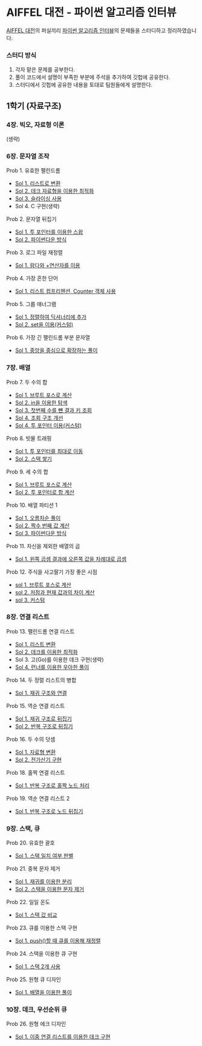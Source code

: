 # AIFFEL 대전 - 파이썬 알고리즘 인터뷰

[AIFFEL 대전](https://aiffel.io/aiffel-dj/)의 퍼실끼리 [파이썬 알고리즘 인터뷰](https://github.com/onlybooks/algorithm-interview)의 문제들을 스터디하고 정리하였습니다.

### 스터디 방식
1. 각자 맡은 문제를 공부한다.
2. 풀이 코드에서 설명이 부족한 부분에 주석을 추가하여 깃헙에 공유한다.
3. 스터디에서 깃헙에 공유한 내용을 토대로 팀원들에게 설명한다.

## 1학기 (자료구조)

### 4장. 빅오, 자료형 이론
(생략)

### 6장. 문자열 조작
Prob 1. 유효한 팰린드롬
- [Sol 1. 리스트로 변환](./ch6/p1_s1.py)
- [Sol 2. 데크 자료형을 이용한 최적화](./ch6/p1_s2.py)
- [Sol 3. 슬라이싱 사용](./ch6/p1_s3.py)
- Sol 4. C 구현(생략)

Prob 2. 문자열 뒤집기
- [Sol 1. 투 포인터를 이용한 스왑](./ch6/p2_s1.py)
- [Sol 2. 파이썬다운 방식](./ch6/p2_s2.py)

Prob 3. 로그 파일 재정렬
- [Sol 1. 람다와 +연산자를 이용](./ch6/p3_s1.py)

Prob 4. 가장 흔한 단어
- [Sol 1. 리스트 컴프리헨션, Counter 객체 사용](./ch6/p4_s1.py)

Prob 5. 그룹 애너그램
- [Sol 1. 정렬하여 딕셔너리에 추가](./ch6/p5_s1.py)
- [Sol 2. set을 이용(커스텀)](./ch6/p5_s2.py)

Prob 6. 가장 긴 팰린드롬 부분 문자열
- [Sol 1. 중앙을 중심으로 확장하는 풀이](./ch6/p6_s1.py)


### 7장. 배열

Prob 7. 두 수의 합
- [Sol 1. 브루트 포스로 계산](./ch7/p7_s1.py)
- [Sol 2. in을 이용한 탐색](./ch7/p7_s2.py)
- [Sol 3. 첫번째 수를 뺸 결과 키 조회](./ch7/p7_s3.py)
- [Sol 4. 조회 구조 개선](./ch7/p7_s4.py)
- [Sol 4. 투 포인터 이용(커스텀)](./ch7/p7_s5.py)

Prob 8. 빗물 트래핑
- [Sol 1. 투 포인터를 최대로 이동](./ch7/p8_s1.py)
- [Sol 2. 스택 쌓기](./ch7/p8_s2.py)

Prob 9. 세 수의 합
- [Sol 1. 브루트 포스로 계산](./ch7/p9_s1.py)
- [Sol 2. 투 포인터로 합 계산](./ch7/p9_s2.py)

Prob 10. 배열 파티션 1
- [Sol 1. 오름차순 풀이](./ch7/p10_s1.py)
- [Sol 2. 짝수 번째 값 계산](./ch7/p10_s2.py)
- [Sol 3. 파이썬다운 방식](./ch7/p10_s3.py)

Prob 11. 자신을 제외한 배열의 곱
- [Sol 1. 왼쪽 곱셈 결과에 오른쪽 값을 차례대로 곱셈](./ch7/p11_s1.py)

Prob 12. 주식을 사고팔기 가장 좋은 시점
- [sol 1. 브루트 포스로 계산](./ch7/p12_s1.py)
- [sol 2. 저점과 현재 값과의 차이 계산](./ch7/p12_s2.py)
- [sol 3. 커스텀](./ch7/p12_s3.py)


### 8장. 연결 리스트

Prob 13. 팰린드롬 연결 리스트
- [Sol 1. 리스트 변환](./ch8/p13_s1.py)
- [Sol 2. 데크를 이용한 최적화](./ch8/p13_s2.py)
- Sol 3. 고(Go)를 이용한 데크 구현(생략)
- [Sol 4. 런너를 이용한 우아한 풀이](./ch8/p13_s3.ipynb)

Prob 14. 두 정렬 리스트의 병합
- [Sol 1. 재귀 구조와 연결](./ch8/p14_s1.py)

Prob 15. 역순 연결 리스트
- [Sol 1. 재귀 구조로 뒤집기](./ch8/p15_s1.py)
- [Sol 2. 반복 구조로 뒤집기](./ch8/p15_s2.py)

Prob 16. 두 수의 덧셈
- [Sol 1. 자료형 변환](./ch8/p16_s1.py)
- [Sol 2. 전가산기 구현](./ch8/p16_s2.py)

Prob 18. 홀짝 연결 리스트
- [Sol 1. 반복 구조로 홀짝 노드 처리](./ch8/p18_s1.py)


Prob 19. 역순 연결 리스트 2
- [Sol 1. 반복 구조로 노드 뒤집기](./ch8/p19_s1.py)


### 9장. 스택, 큐

Prob 20. 유효한 괄호
- [Sol 1. 스택 일치 여부 판별](./ch9/p20_s1.py)

Prob 21. 중복 문자 제거
- [Sol 1. 재귀를 이용한 분리](./ch9/p21_s1.py)
- [Sol 2. 스택을 이용한 문자 제거](./ch9/p21_s2.py)

Prob 22. 일일 온도
- [Sol 1. 스택 값 비교](./ch9/p22_s1.py)

Prob 23. 큐를 이용한 스택 구현
- [Sol 1. push()할 때 큐를 이용해 재정렬](./ch9/p23_s1.py)

Prob 24. 스택을 이용한 큐 구현
- [Sol 1. 스택 2개 사용](./ch9/p24_s1.py)

Prob 25. 원형 큐 디자인
- [Sol 1. 배열을 이용한 풀이](./ch9/p25_s1.py)



### 10장. 데크, 우선순위 큐

Prob 26. 원형 에크 디자인
- [Sol 1. 이중 연결 리스트를 이용한 데크 구현](./ch10/p26_s1.py)
